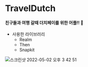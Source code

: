 # TravelDutch

#### 친구들과 여행 갈때 더치페이를 위한 어플!! 🧳

- 사용한 라이브러리
  - Realm
  - Then
  - Snapkit

![스크린샷 2022-05-02 오후 3 42 51](https://user-images.githubusercontent.com/58389923/166194877-a193cbfa-60b1-44d1-9314-71d2e2e3838d.png)
